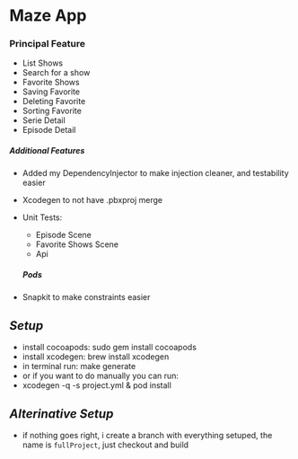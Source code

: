 # Maze App

### Principal Feature
- List Shows
- Search for a show
- Favorite Shows
- Saving Favorite
- Deleting Favorite
- Sorting Favorite
- Serie Detail
- Episode Detail

##### Additional Features
- Added my DependencyInjector to make injection cleaner, and testability easier
- Xcodegen to not have .pbxproj merge
- Unit Tests:
  - Episode Scene
  - Favorite Shows Scene
  - Api
 
  ##### Pods
- Snapkit to make constraints easier

## _Setup_
- install cocoapods: sudo gem install cocoapods
- install xcodegen: brew install xcodegen  
- in terminal run: make generate
- or if you want to do manually you can run:
- xcodegen -q -s project.yml & pod install

## _Alterinative Setup_
- if nothing goes right, i create a branch with everything setuped, the name is `fullProject`, just checkout and build

